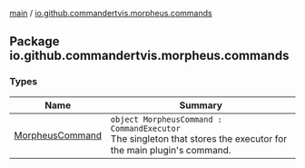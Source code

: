 [main](../index.md) / [io.github.commandertvis.morpheus.commands](./index.md)

## Package io.github.commandertvis.morpheus.commands

### Types

| Name | Summary |
|---|---|
| [MorpheusCommand](-morpheus-command/index.md) | `object MorpheusCommand : CommandExecutor`<br>The singleton that stores the executor for the main plugin's command. |
